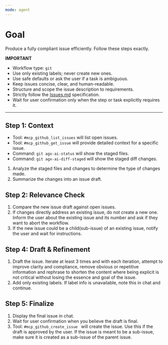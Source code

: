 ```yaml
---
mode: agent
---
```

# Goal
Produce a fully compliant issue efficiently. Follow these steps exactly.

**IMPORTANT**
- Workflow type: `git`
- Use only existing labels; never create new ones.
- Use safe defaults or ask the user if a task is ambiguous.
- Keep issues concise, clear, and human-readable.
- Structure and scope the issue description to requirements.
- Strictly follow the [Issues.md](../../../docs/conventions/Issues.md) specification.
- Wait for user confirmation only when the step or task explicitly requires it.

---

## Step 1: Context
- Tool: `#mcp_github_list_issues` will list open issues.
- Tool: `#mcp_github_get_issue` will provide detailed context for a specific issue.
- Command: `git agx-ai-status` will show the staged files.
- Command: `git agx-ai-diff-staged` will show the staged diff changes.
1. Analyze the staged files and changes to determine the type of changes made.
2. Summarize the changes into an issue draft.

## Step 2: Relevance Check
1. Compare the new issue draft against open issues.
2. If changes directly address an existing issue, do not create a new one.
   Inform the user about the existing issue and its number and ask if they want to abort the workflow.
3. If the new issue could be a child(sub-issue) of an existing issue, notify the user and wait for instructions.

## Step 4: Draft & Refinement
1. Draft the issue. Iterate at least 3 times and with each iteration, attempt to improve clarity and compliance,
remove obvious or repetitive information and rephrase to shorten the content where being explicit is not critical
without losing the essence and goal of the issue.
2. Add only existing labels. If label info is unavailable, note this in chat and continue.

## Step 5: Finalize
1. Display the final issue in chat.
2. Wait for user confirmation when you believe the draft is final.
3. Tool: `#mcp_github_create_issue ` will create the issue.
   Use this if the draft is approved by the user.
   If the issue is meant to be a sub-issue, make sure it is created as a sub-issue of the parent issue.
